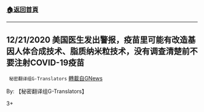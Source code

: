 ###  [:house:返回首頁](https://github.com/ourhimalayas/txt)
---

## 12/21/2020 美国医生发出警报，疫苗里可能有改造基因人体合成技术、脂质纳米粒技术，没有调查清楚前不要注射COVID-19疫苗
` 秘密翻译组G-Translators` [轉載自GNews](https://gnews.org/zh-hans/674235/)

By: 【秘密翻译组G-Translators】

3+
